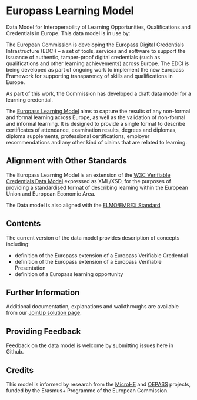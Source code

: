 # Europass Learning Model
Data Model for Interoperability of Learning Opportunities, Qualifications and Credentials in Europe. This data model is in use by:


The European Commission is developing the Europass Digital Credentials Infrastructure (EDCI) – a set of tools, services and software to support the issuance of authentic, tamper-proof digital credentials (such as qualifications and other learning achievements) across Europe. The EDCI is being developed as part of ongoing work to implement the new Europass Framework for supporting transparency of skills and qualifications in Europe.

As part of this work, the Commission has developed a draft data model for a learning credential. 

The [Europass Learning Model](https://github.com/european-commission-europass/Europass-Learning-Model/blob/master/Europass_Learning_Model.md) aims to capture the results of any non-formal and formal learning across Europe, as well as the validation of non-formal and informal learning. It is designed to provide a single format to describe certificates of attendance, examination results, degrees and diplomas, diploma supplements, professional certifications, employer recommendations and any other kind of claims that are related to learning.

## Alignment with Other Standards
The Europass Learning Model is an extension of the [W3C Verifiable Credentials Data Model](https://github.com/w3c/vc-data-model) expressed as XML/XSD, for the purposes of providing a standardised format of describing learning within the European Union and European Economic Area.

The Data model is also aligned with the [ELMO/EMREX Standard](https://github.com/emrex-eu/elmo-schemas)

## Contents
The current version of the data model provides description of concepts including:
* definition of the Europass extension of a Europass Verifiable Credential
* definition of the Europass extension of a Europass Verifiable Presentation
* definition of a Europass learning opportunity

## Further Information
Additional documentation, explanations and walkthroughs are available from our [JoinUp solution page](https://joinup.ec.europa.eu/solution/europass-learning-model/release/050).

## Providing Feedback
Feedback on the data model is welcome by submitting issues here in Github.

## Credits
This model is informed by research from the [MicroHE](https://microcredentials.eu) and [OEPASS](https://oepass.eu) projects, funded by the Erasmus+ Programme of the European Commission.  
